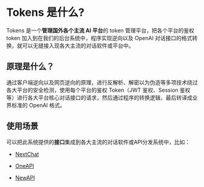 # Tokens 是什么?

Tokens 是一个**管理国外各个主流 AI 平台**的 token 管理平台，把各个平台的鉴权 token 加入到在我们的后台系统中，程序实现逆向以及 OpenAI 对话接口的格式转换，就可以无缝接入现各大主流的对话软件或平台中。

## 原理是什么？

通过客户端逆向以及网页逆向的原理，进行反解析、解密以为伪造等多项技术绕过各大平台的安全检测，使用每个平台的鉴权 Token（JWT 鉴权、Session 鉴权等）进行各大平台核心对话接口的请求，然后通过程序的转换逻辑，最后转译成业界标准的 OpenAI 格式。

## 使用场景

可以把此系统提供的**接口**集成到各大主流的对话软件或API分发系统中，比如：

- [NextChat](https://github.com/ChatGPTNextWeb/NextChat)

- [OneAPI](https://github.com/songquanpeng/one-api)

- [NewAPI](https://github.com/Calcium-Ion/new-api)